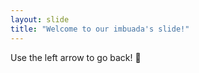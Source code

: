 ```yaml
---
layout: slide
title: "Welcome to our imbuada's slide!"
---
```

Use the left arrow to go back! :tada:
